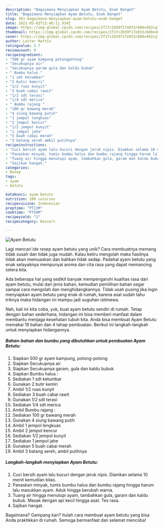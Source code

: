 ```yaml
---
description: "Bagaimana Menyiapkan Ayam Betutu, Enak Banget"
title: "Bagaimana Menyiapkan Ayam Betutu, Enak Banget"
slug: 361-bagaimana-menyiapkan-ayam-betutu-enak-banget
date: 2021-05-03T13:48:11.934Z
image: https://img-global.cpcdn.com/recipes/2f1fc2b59f17e033/680x482cq70/ayam-betutu-foto-resep-utama.jpg
thumbnail: https://img-global.cpcdn.com/recipes/2f1fc2b59f17e033/680x482cq70/ayam-betutu-foto-resep-utama.jpg
cover: https://img-global.cpcdn.com/recipes/2f1fc2b59f17e033/680x482cq70/ayam-betutu-foto-resep-utama.jpg
author: Lester Martin
ratingvalue: 3.7
reviewcount: 9
recipeingredient:
- "500 gr ayam kampung potongpotong"
- "Secukupnya air"
- "Secukupnya garam gula dan kaldu bubuk"
- " Bumbu halus "
- "1 sdt ketumbar"
- "2 butir kemiri"
- "1/2 ruas kunyit"
- "3 buah cabai rawit"
- "1/2 sdt terasi"
- "1/4 sdt merica"
- " Bumbu rajang "
- "100 gr bawang merah"
- "4 siung bawang putih"
- "1 jempol lengkuas"
- "2 jempol kencur"
- "1/2 jempol kunyit"
- "1 jempol jahe"
- "5 buah cabai merah"
- "3 batang sereh ambil putihnya"
recipeinstructions:
- "Cuci bersih ayam lalu kucuri dengan jeruk nipis. Diamkan selama 10 menit kemudian bilas."
- "Panaskan minyak, tumis bumbu halus dan bumbu rajang hingga harum lalu masukkan ayam. Aduk hingga berubah warna."
- "Tuang air hingga menutupi ayam, tambahkan gula, garam dan kaldu bubuk. Masak dengan api kecil hingga asat. Tes rasa."
- "Sajikan hangat."
categories:
- Resep
tags:
- ayam
- betutu

katakunci: ayam betutu 
nutrition: 209 calories
recipecuisine: Indonesian
preptime: "PT13M"
cooktime: "PT58M"
recipeyield: "1"
recipecategory: Dessert

---
```



![Ayam Betutu](https://img-global.cpcdn.com/recipes/2f1fc2b59f17e033/680x482cq70/ayam-betutu-foto-resep-utama.jpg)

Lagi mencari ide resep ayam betutu yang unik? Cara membuatnya memang tidak susah dan tidak juga mudah. Kalau keliru mengolah maka hasilnya tidak akan memuaskan dan bahkan tidak sedap. Padahal ayam betutu yang enak selayaknya mempunyai aroma dan cita rasa yang dapat memancing selera kita.



Ada beberapa hal yang sedikit banyak mempengaruhi kualitas rasa dari ayam betutu, mulai dari jenis bahan, kemudian pemilihan bahan segar sampai cara mengolah dan menghidangkannya. Tidak usah pusing jika ingin menyiapkan ayam betutu yang enak di rumah, karena asal sudah tahu triknya maka hidangan ini mampu jadi suguhan istimewa.


Nah, kali ini kita coba, yuk, buat ayam betutu sendiri di rumah. Tetap dengan bahan sederhana, hidangan ini bisa memberi manfaat dalam membantu menjaga kesehatan tubuh kita. Anda bisa membuat Ayam Betutu memakai 19 bahan dan 4 tahap pembuatan. Berikut ini langkah-langkah untuk menyiapkan hidangannya.

<!--inarticleads1-->

##### Bahan-bahan dan bumbu yang dibutuhkan untuk pembuatan Ayam Betutu:

1. Siapkan 500 gr ayam kampung, potong-potong
1. Siapkan Secukupnya air
1. Siapkan Secukupnya garam, gula dan kaldu bubuk
1. Siapkan  Bumbu halus :
1. Sediakan 1 sdt ketumbar
1. Gunakan 2 butir kemiri
1. Ambil 1/2 ruas kunyit
1. Sediakan 3 buah cabai rawit
1. Gunakan 1/2 sdt terasi
1. Sediakan 1/4 sdt merica
1. Ambil  Bumbu rajang :
1. Sediakan 100 gr bawang merah
1. Gunakan 4 siung bawang putih
1. Ambil 1 jempol lengkuas
1. Ambil 2 jempol kencur
1. Sediakan 1/2 jempol kunyit
1. Sediakan 1 jempol jahe
1. Gunakan 5 buah cabai merah
1. Ambil 3 batang sereh, ambil putihnya




<!--inarticleads2-->

##### Langkah-langkah menyiapkan Ayam Betutu:

1. Cuci bersih ayam lalu kucuri dengan jeruk nipis. Diamkan selama 10 menit kemudian bilas.
1. Panaskan minyak, tumis bumbu halus dan bumbu rajang hingga harum lalu masukkan ayam. Aduk hingga berubah warna.
1. Tuang air hingga menutupi ayam, tambahkan gula, garam dan kaldu bubuk. Masak dengan api kecil hingga asat. Tes rasa.
1. Sajikan hangat.




Bagaimana? Gampang kan? Itulah cara membuat ayam betutu yang bisa Anda praktikkan di rumah. Semoga bermanfaat dan selamat mencoba!
